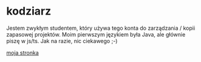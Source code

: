 # kodziarz
Jestem zwykłym studentem, który używa tego konta do zarządzania / kopii zapasowej projektów.
Moim pierwszym językiem była Java, ale głównie piszę w js/ts.
Jak na razie, nic ciekawego ;-)

[moja stronka](https://github.com/kodziarz/kodziarz.github.io)

